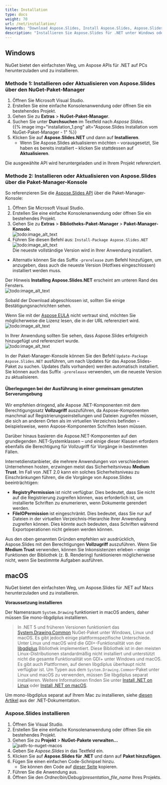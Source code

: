 ```yaml
---  
title: Installation  
type: docs  
weight: 70  
url: /net/installation/  
keywords: "Download Aspose.Slides, Install Aspose.Slides, Aspose.Slides Installation, Windows, macOS, .NET"  
description: "Installieren Sie Aspose.Slides für .NET unter Windows oder macOS"  
---  
```


## **Windows**  
NuGet bietet den einfachsten Weg, um Aspose APIs für .NET auf PCs herunterzuladen und zu installieren.  

### **Methode 1: Installieren oder Aktualisieren von Aspose.Slides über den NuGet-Paket-Manager**  

1. Öffnen Sie Microsoft Visual Studio.  
2. Erstellen Sie eine einfache Konsolenanwendung oder öffnen Sie ein bestehendes Projekt.  
3. Gehen Sie zu **Extras** > **NuGet-Paket-Manager**.  
4. Suchen Sie unter **Durchsuchen** im Textfeld nach *Aspose Slides*.  
{{% image img="installation_1.png" alt="Aspose.Slides Installation vom NuGet-Paket-Manager - 1" %}}  
5. Klicken Sie auf **Aspose.Slides.NET** und dann auf **Installieren**.  
   * Wenn Sie Aspose.Slides aktualisieren möchten – vorausgesetzt, Sie haben es bereits installiert – klicken Sie stattdessen auf **Aktualisieren**.  

Die ausgewählte API wird heruntergeladen und in Ihrem Projekt referenziert.  

### **Methode 2: Installieren oder Aktualisieren von Aspose.Slides über die Paket-Manager-Konsole**  

So referenzieren Sie die [Aspose.Slides API](https://www.nuget.org/packages/Aspose.Slides.NET/) über die Paket-Manager-Konsole:  

1. Öffnen Sie Microsoft Visual Studio.  
2. Erstellen Sie eine einfache Konsolenanwendung oder öffnen Sie ein bestehendes Projekt.  
3. Gehen Sie zu **Extras** > **Bibliotheks-Paket-Manager** > **Paket-Manager-Konsole**.  
![todo:image_alt_text](installation_2.png)  
4. Führen Sie diesen Befehl aus: `Install-Package Aspose.Slides.NET`  
![todo:image_alt_text](installation_3.png)  
Die neueste vollständige Version wird in Ihrer Anwendung installiert.  

* Alternativ können Sie das Suffix `-prerelease` zum Befehl hinzufügen, um anzugeben, dass auch die neueste Version (Hotfixes eingeschlossen) installiert werden muss.  

Der Hinweis **Installing Aspose.Slides.NET** erscheint am unteren Rand des Fensters.  
![todo:image_alt_text](installation_4.png)  

Sobald der Download abgeschlossen ist, sollten Sie einige Bestätigungsnachrichten sehen.  

Wenn Sie mit der [Aspose EULA](https://about.aspose.com/legal/eula) nicht vertraut sind, möchten Sie möglicherweise die Lizenz lesen, die in der URL referenziert wird.  
![todo:image_alt_text](installation_5.png)  

In Ihrer Anwendung sollten Sie sehen, dass Aspose.Slides erfolgreich hinzugefügt und referenziert wurde.  
![todo:image_alt_text](installation_6.png)  

In der Paket-Manager-Konsole können Sie den Befehl `Update-Package Aspose.Slides.NET` ausführen, um nach Updates für das Aspose.Slides-Paket zu suchen. Updates (falls vorhanden) werden automatisch installiert. Sie können auch das Suffix `-prerelease` verwenden, um die neueste Version zu aktualisieren.  
#### **Überlegungen bei der Ausführung in einer gemeinsam genutzten Serverumgebung**  
Wir empfehlen dringend, alle Aspose .NET-Komponenten mit dem Berechtigungssatz **Vollzugriff** auszuführen, da Aspose-Komponenten manchmal auf Registrierungseinstellungen und Dateien zugreifen müssen, die sich an anderen Orten als im virtuellen Verzeichnis befinden – beispielsweise, wenn Aspose-Komponenten Schriften lesen müssen.  

Darüber hinaus basieren die Aspose.NET-Komponenten auf den grundlegenden .NET-Systemklassen – und einige dieser Klassen erfordern ebenfalls die Berechtigung für Vollzugriff für Vorgänge in bestimmten Fällen.  

Internetdienstanbieter, die mehrere Anwendungen von verschiedenen Unternehmen hosten, erzwingen meist das Sicherheitsniveau **Medium Trust**. Im Fall von .NET 2.0 kann ein solches Sicherheitsniveau zu Einschränkungen führen, die die Vorgänge von Aspose.Slides beeinträchtigen:  

- **RegistryPermission** ist nicht verfügbar. Dies bedeutet, dass Sie nicht auf die Registrierung zugreifen können, was erforderlich ist, um installierte Schriften zu enumerieren, wenn Dokumente gerendert werden.  
- **FileIOPermission** ist eingeschränkt. Dies bedeutet, dass Sie nur auf Dateien in der virtuellen Verzeichnis-Hierarchie Ihrer Anwendung zugreifen können. Dies könnte auch bedeuten, dass Schriften während Exportoperationen nicht gelesen werden können.  

Aus den oben genannten Gründen empfehlen wir ausdrücklich, Aspose.Slides mit den Berechtigungen **Vollzugriff** auszuführen. Wenn Sie **Medium Trust** verwenden, können Sie Inkonsistenzen erleben – einige Funktionen der Bibliothek (z. B. Rendering) funktionieren möglicherweise nicht, wenn Sie bestimmte Aufgaben ausführen.  

## **macOS**  

NuGet bietet den einfachsten Weg, um Aspose.Slides für .NET auf Macs herunterzuladen und zu installieren.  

**Voraussetzung installieren**  

Der Namensraum `System.Drawing` funktioniert in macOS anders, daher müssen Sie mono-libgdiplus installieren.  

> In .NET 5 und früheren Versionen funktioniert das [System.Drawing.Common](https://www.nuget.org/packages/System.Drawing.Common/) NuGet-Paket unter Windows, Linux und macOS. Es gibt jedoch einige plattformspezifische Unterschiede. Unter Linux und macOS wird die GDI+-Funktionalität von der [libgdiplus](https://www.mono-project.com/docs/gui/libgdiplus/) Bibliothek implementiert. Diese Bibliothek ist in den meisten Linux-Distributionen standardmäßig nicht installiert und unterstützt nicht die gesamte Funktionalität von GDI+ unter Windows und macOS. Es gibt auch Plattformen, auf denen libgdiplus überhaupt nicht verfügbar ist. Um Typen aus dem `System.Drawing.Common`-Paket unter Linux und macOS zu verwenden, müssen Sie libgdiplus separat installieren. Weitere Informationen finden Sie unter [Install .NET on Linux](https://docs.microsoft.com/en-us/dotnet/core/install/linux) oder [Install .NET on macOS](https://docs.microsoft.com/en-us/dotnet/core/install/macos#libgdiplus).  

Um mono-libgdiplus separat auf Ihrem Mac zu installieren, siehe [diesen Artikel](https://docs.microsoft.com/en-us/dotnet/core/install/macos#libgdiplus) aus der .NET-Dokumentation.  

### **Aspose.Slides installieren**  

1. Öffnen Sie Visual Studio.  
2. Erstellen Sie eine einfache Konsolenanwendung oder öffnen Sie ein bestehendes Projekt.  
3. Gehen Sie zu **Projekt** > **NuGet-Pakete verwalten...**  
   ![path-to-nuget-macos](path-to-nuget-macos.png)  
4. Geben Sie *Aspose.Slides* in das Textfeld ein.  
5. Klicken Sie auf **Aspose.Slides für .NET** und dann auf **Paket hinzufügen**.  
6. Fügen Sie einen einfachen Code-Schnipsel hinzu.  
   * Sie können den Code auf [dieser Seite](/slides/net/create-presentation/) kopieren.  
7. Führen Sie die Anwendung aus.  
8. Öffnen Sie den *Ordner/bin/Debug/presentation_file_name* Ihres Projekts.  